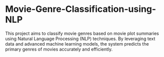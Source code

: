 # Movie-Genre-Classification-using-NLP
This project aims to classify movie genres based on movie plot summaries using Natural Language Processing (NLP) techniques. By leveraging text data and advanced machine learning models, the system predicts the primary genres of movies accurately and efficiently.
